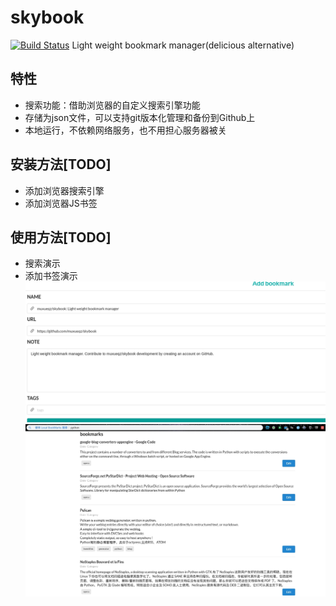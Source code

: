 # skybook
[![Build Status](https://travis-ci.org/muxueqz/skybook.svg?branch=master)](https://travis-ci.org/muxueqz/skybook)
Light weight bookmark manager(delicious alternative)

## 特性
* 搜索功能：借助浏览器的自定义搜索引擎功能
* 存储为json文件，可以支持git版本化管理和备份到Github上
* 本地运行，不依赖网络服务，也不用担心服务器被关

## 安装方法[TODO]
* 添加浏览器搜索引擎
* 添加浏览器JS书签

## 使用方法[TODO]
* 搜索演示
* 添加书签演示
![](./add_bookmark.jpg)
![](./screenshot.jpg)
